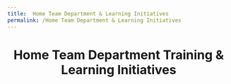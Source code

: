 ```yaml
---
title:  Home Team Department & Learning Initiatives
permalink: /Home Team Department & Learning Initiatives
---
```

<style>
	.header{
    	text-align:center;
    }
</style>
<div class="header">
	<h1>Home Team Department Training & Learning Initiatives</h1>
</div>
<script>
